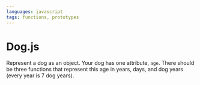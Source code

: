 ```yaml
---
languages: javascript
tags: functions, prototypes
---
```


# Dog.js

Represent a dog as an object. Your dog has one attribute, `age`. There should be three functions that represent this age in years, days, and dog years (every year is 7 dog years).
